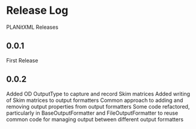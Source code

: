 # Release Log

PLANitXML  Releases

## 0.0.1

First Release

## 0.0.2

Added OD OutputType to capture and record Skim matrices
Added writing of Skim matrices to output formatters
Common approach to adding and removing output properties from output formatters
Some code refactored, particularly in BaseOutputFormatter and FileOutputFormatter to reuse common code for managing output between different output formatters